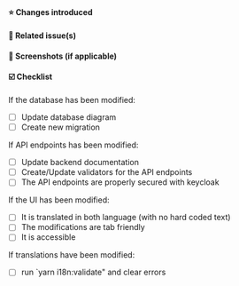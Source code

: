 #### ⭐ Changes introduced

<!-- Explain briefly in a small paragraph or in bullet form the changes this PR brings to
     the application -->

#### 🔗 Related issue(s)

<!-- If this PR fixes/closes an issue, please prepend that issue number with one of the github
     closing keywords (ex: `fixes`, `closes`, ...) -->

#### 📸 Screenshots (if applicable)

<!-- If you have made UI changes to the application, include a screenshot and if the change
     involves movement, include a GIF. If the UI changes when the application is in mobile view,
     show a mobile screenshot too. Include English and French versions for translation validation-->

#### ☑️ Checklist

If the database has been modified:

- [ ] Update database diagram <!-- Updated diagram located in the backend, at `./src/docs/I-Talent database.xml`, with draw.io and updated the png image at `./src/docs/I-Talent database.png` -->
- [ ] Create new migration <!-- Ran `yarn migrate:create` in backend docker container -->

If API endpoints has been modified:

- [ ] Update backend documentation <!-- Updated corresponding swagger documentation in the routers -->
- [ ] Create/Update validators for the API endpoints <!-- Restrict and sanitize user input in the routers with express-validator.github.io -->
- [ ] The API endpoints are properly secured with keycloak
<!-- Use the `keycloak.protect(roleName)` express middleware in the routes -->

<!--
Optional for now, since tests are not working correctly
- [ ] Create tests for your changes
- [ ] Make sure the tests are passing
-->

If the UI has been modified:

- [ ] It is translated in both language (with no hard coded text) <!-- To sort the keys and remove unused keys in the translation files, run `yarn i18n:cleanup` -->
- [ ] The modifications are tab friendly
- [ ] It is accessible

If translations have been modified:

- [ ] run `yarn i18n:validate" and clear errors
